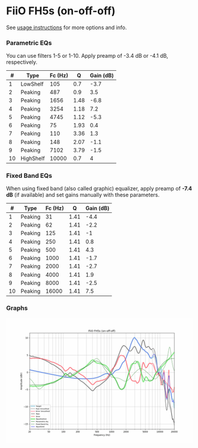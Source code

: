 # FiiO FH5s (on-off-off)
See [usage instructions](https://github.com/jaakkopasanen/AutoEq#usage) for more options and info.

### Parametric EQs
You can use filters 1-5 or 1-10. Apply preamp of -3.4 dB or -4.1 dB, respectively.

|   # | Type      |   Fc (Hz) |    Q |   Gain (dB) |
|-----|-----------|-----------|------|-------------|
|   1 | LowShelf  |       105 | 0.7  |        -3.7 |
|   2 | Peaking   |       487 | 0.9  |         3.5 |
|   3 | Peaking   |      1656 | 1.48 |        -6.8 |
|   4 | Peaking   |      3254 | 1.18 |         7.2 |
|   5 | Peaking   |      4745 | 1.12 |        -5.3 |
|   6 | Peaking   |        75 | 1.93 |         0.4 |
|   7 | Peaking   |       110 | 3.36 |         1.3 |
|   8 | Peaking   |       148 | 2.07 |        -1.1 |
|   9 | Peaking   |      7102 | 3.79 |        -1.5 |
|  10 | HighShelf |     10000 | 0.7  |         4   |

### Fixed Band EQs
When using fixed band (also called graphic) equalizer, apply preamp of **-7.4 dB** (if available) and set gains manually with these parameters.

|   # | Type    |   Fc (Hz) |    Q |   Gain (dB) |
|-----|---------|-----------|------|-------------|
|   1 | Peaking |        31 | 1.41 |        -4.4 |
|   2 | Peaking |        62 | 1.41 |        -2.2 |
|   3 | Peaking |       125 | 1.41 |        -1   |
|   4 | Peaking |       250 | 1.41 |         0.8 |
|   5 | Peaking |       500 | 1.41 |         4.3 |
|   6 | Peaking |      1000 | 1.41 |        -1.7 |
|   7 | Peaking |      2000 | 1.41 |        -2.7 |
|   8 | Peaking |      4000 | 1.41 |         1.9 |
|   9 | Peaking |      8000 | 1.41 |        -2.5 |
|  10 | Peaking |     16000 | 1.41 |         7.5 |

### Graphs
![](./FiiO%20FH5s%20(on-off-off).png)
